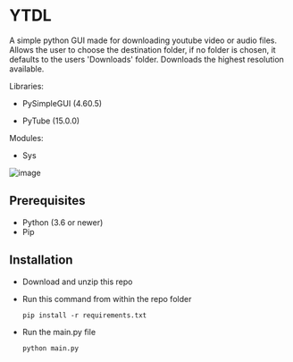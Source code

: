 # YTDL
A simple python GUI made for downloading youtube video or audio files. Allows the user to choose the destination folder, if no folder is chosen, it defaults to the users 'Downloads' folder. Downloads the highest resolution available.

Libraries:

- PySimpleGUI (4.60.5)

- PyTube (15.0.0)

Modules:

- Sys

![image](https://github.com/friesalafrancais/YTDL/assets/115602464/80fae6b7-7ad0-40c1-a13d-993328f7ef5a)







## Prerequisites

- Python (3.6 or newer)
- Pip


## Installation

- Download and unzip this repo
- Run this command from within the repo folder

   `pip install -r requirements.txt`
   
- Run the main.py file

   `python main.py`
